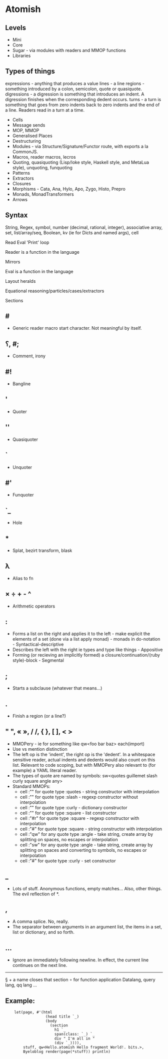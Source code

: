 Atomish
=======

Levels
------

- Mini
- Core
- Sugar - via modules with readers and MMOP functions
- Libraries

Types of things
---------------

expressions - anything that produces a value
lines - a line
regions - something introduced by a colon, semicolon, quote or quasiquote.
digressions - a digression is something that introduces an indent. A digression finishes when the corresponding dedent occurs.
turns - a turn is something that goes from zero indents back to zero indents and the end of a line. Readers read in a turn at a time.

- Cells
- Message sends
- MOP, MMOP
- Generalised Places 
- Destructuring
- Modules - via Structure/Signature/Functor route, with exports a la CommonJS.
- Macros, reader macros, lecros
- Quoting, quasiquoting (Lisp/Ioke style, Haskell style, and MetaLua style), unquoting, funquoting
- Patterns
- Extractors
- Closures
- Morphisms - Cata, Ana, Hylo, Apo, Zygo, Histo, Prepro
- Monads, MonadTransformers
- Arrows

Syntax
------

String, Regex, symbol, number (decimal, rational, integer), associative array, set, list/array/seq, Boolean, kv (ie for Dicts and named args), cell

Read Eval 'Print' loop

Reader is a function in the language

Mirrors

Eval is a function in the language

Layout heralds

Equational reasoning/particles/cases/extractors

Sections


\#
--

- Generic reader macro start character. Not meaningful by itself.


؟, #;
--
- Comment, irony

\#!
--
- Bangline


'
--
- Quoter


''
--
- Quasiquoter


\`
--
- Unquoter


\#'
--
- Funquoter


\`\_
--
- Hole


\*
--
- Splat, bezirt transform, blask


λ 
--
- Alias to fn


× ÷ + - ^
--
- Arithmetic operators


:
---
- Forms a list on the right and applies it to the left - make explicit the elements of a set (done via a list apply monad) - monads in do-notation - Syntactical-descriptive
- Describes the left with the right ie types and type like things - Appositive
- Forming (or recieving an implicitly formed) a closure/continuation/(ruby style)-block - Segmental


;
---
- Starts a subclause (whatever that means...)


.
---
- Finish a region (or a line?)


" ", « », / /, { }, [ ], &lt; &gt;
---

- MMOPery - ie for something like
  qw&lt;foo bar baz&gt; each(import)
- Use vs mention distinction
- The left op is the 'indent', the right op is the 'dedent'. In a whitespace sensitive reader, actual indents and dedents would also count on this list. Relevant to code scoping, but with MMOPery also relevant to (for example) a YAML literal reader.
- The types of quote are named by symbols: sw&lt;quotes guillemet slash curly square angle any&gt;
- Standard MMOPs:
    - cell :"" for quote type :quotes - string constructor with interpolation
    - cell :"" for quote type :slash - regexp constructor without interpolation
    - cell :"" for quote type :curly - dictionary constructor
    - cell :"" for quote type :square - list constructor
    - cell :"#r" for quote type :square - regexp constructor with interpolation
    - cell :"#" for quote type :square - string constructor with interpolation
    - cell :"qw" for any quote type :angle - take string, create array by splitting on spaces, no escapes or interpolation
    - cell :"sw" for any quote type :angle - take string, create array by splitting on spaces and converting to symbols, no escapes or interpolation
    - cell :"#" for quote type :curly - set constructor

_
---
- Lots of stuff. Anonymous functions, empty matches... Also, other things. The evil reflection of \*.

,
---
- A comma splice. No, really.
- The separator between arguments in an argument list, the items in a set, list or dictionary, and so forth.

…
---
- Ignore an immediately following newline. In effect, the current line continues on the next line.


---

§ + a name closes that section
∘ for function application
Datalang, query lang, qq lang ...


Example:
--------

        let(page, #'(html
                      (head title `_)
                      (body
                        (section
                          h1 `_
                          span(class: `_) `_
                          div " I'm all in "
                          (div `_)))),
            stuff, qw<Hello.atomish Hello fragment World!. bits.>,
            Byeloblog render(page(*stuff)) println)
